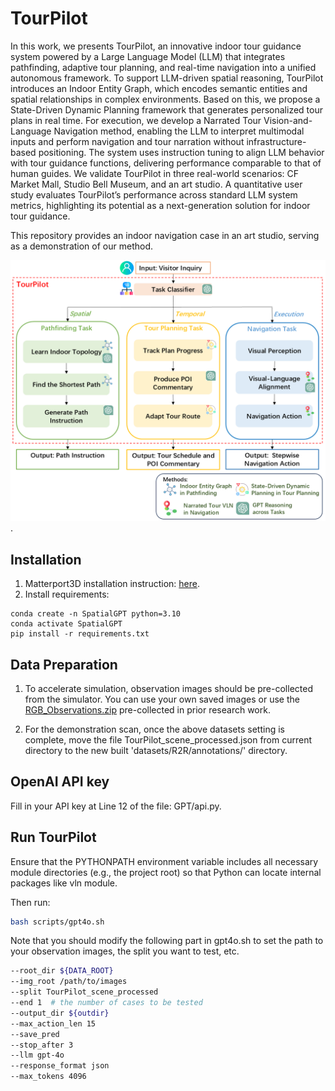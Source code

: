 # TourPilot
In this work, we presents TourPilot, an innovative indoor tour guidance system powered by a Large Language Model (LLM) that integrates pathfinding, adaptive tour planning, and real-time navigation into a unified autonomous framework. To support LLM-driven spatial reasoning, TourPilot introduces an Indoor Entity Graph, which encodes semantic entities and spatial relationships in complex environments. Based on this, we propose a State-Driven Dynamic Planning framework that generates personalized tour plans in real time. For execution, we develop a Narrated Tour Vision-and-Language Navigation method, enabling the LLM to interpret multimodal inputs and perform navigation and tour narration without infrastructure-based positioning. The system uses instruction tuning to align LLM behavior with tour guidance functions, delivering performance comparable to that of human guides. We validate TourPilot in three real-world scenarios: CF Market Mall, Studio Bell Museum, and an art studio. A quantitative user study evaluates TourPilot’s performance across standard LLM system metrics, highlighting its potential as a next-generation solution for indoor tour guidance. 

This repository provides an indoor navigation case in an art studio, serving as a demonstration of our method.

 ![SpatialGPT](framework.png).

## Installation
1. Matterport3D installation instruction: [here](https://github.com/peteanderson80/Matterport3DSimulator). 
2. Install requirements:
```setup
conda create -n SpatialGPT python=3.10
conda activate SpatialGPT
pip install -r requirements.txt
```

## Data Preparation
1. To accelerate simulation, observation images should be pre-collected from the simulator. You can use your own saved images or use the [RGB_Observations.zip](https://connecthkuhk-my.sharepoint.com/:f:/g/personal/jadge_connect_hku_hk/Eq00RV04jXpNkwqowKh5mYABBTqBG1U2RXgQ7FvaGweJOQ?e=rL1d6p)  pre-collected in prior research work.

2. For the demonstration scan, once the above datasets setting is complete, move the file TourPilot_scene_processed.json from current directory to the new built 'datasets/R2R/annotations/' directory.

## OpenAI API key
Fill in your API key at Line 12 of the file: GPT/api.py.

## Run TourPilot
Ensure that the PYTHONPATH environment variable includes all necessary module directories (e.g., the project root) so that Python can locate internal packages like vln module.

Then run:
```bash
bash scripts/gpt4o.sh
```

Note that you should modify the following part in gpt4o.sh to set the path to your observation images, the split you want to test, etc.

```bash
--root_dir ${DATA_ROOT}
--img_root /path/to/images
--split TourPilot_scene_processed
--end 1  # the number of cases to be tested
--output_dir ${outdir}
--max_action_len 15
--save_pred
--stop_after 3
--llm gpt-4o
--response_format json
--max_tokens 4096
```

